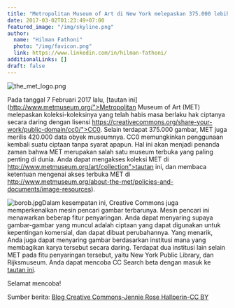 ```yaml
---
title: "Metropolitan Museum of Art di New York melepaskan 375.000 lebih karya digital! (CC0)"
date: 2017-03-02T01:23:49+07:00
featured_image: "/img/skyline.png"
author:
  name: "Hilman Fathoni"
  photo: "/img/favicon.png"
  link: https://www.linkedin.com/in/hilman-fathoni/
additionalLinks: []
draft: false
---
```


<img src="../../uploads/the_met_logo.png" alt="the_met_logo.png" class="img-fluid w-sm-25 float-sm-end ms-sm-5 mt-2 mb-4">

Pada tanggal 7 Februari 2017 lalu, [tautan ini](http://www.metmuseum.org/">Metropolitan Museum of Art (MET) melepaskan koleksi-koleksinya yang telah habis masa berlaku hak ciptanya secara daring dengan lisensi https://creativecommons.org/share-your-work/public-domain/cc0/">CC0. Selain terdapat 375.000 gambar, MET juga merilis 420.000 data obyek museumnya. CC0 memungkinkan penggunaan kembali suatu ciptaan tanpa syarat apapun. Hal ini akan menjadi penanda zaman bahwa MET merupakan salah satu museum terbuka yang paling penting di dunia. Anda dapat mengakses koleksi MET di http://www.metmuseum.org/art/collection">tautan ini, dan membaca ketentuan mengenai akses terbuka MET di http://www.metmuseum.org/about-the-met/policies-and-documents/image-resources).

<img src="../../uploads/borob.jpg" alt="borob.jpg" class="img-fluid w-50 mt-3 mb-4">Dalam kesempatan ini, Creative Commons juga memperkenalkan mesin pencari gambar terbarunya. Mesin pencari ini menawarkan beberap fitur penyaringan. Anda dapat menyaring supaya gambar-gambar yang muncul adalah ciptaan yang dapat digunakan untuk kepentingan komersial, dan dapat dibuat perubahannya. Yang menarik, Anda juga dapat menyaring gambar berdasarkan institusi mana yang membagikan karya tersebut secara daring. Terdapat dua institusi lain selain MET pada fitu penyaringan tersebut, yaitu  New York Public Library, dan Rijksmuseum. Anda dapat mencoba CC Search beta dengan masuk ke [tautan ini](http://ccsearch.creativecommons.org/).

Selamat mencoba!

Sumber berita: [Blog Creative Commons-Jennie Rose Hallperin-CC BY](https://creativecommons.org/2017/02/07/met-announcement/?utm_source=ccwebsiteorblog&amp;utm_campaign=met-newsletter&amp;utm_medium=email&amp;utm_content=button-text)